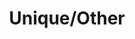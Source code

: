 ---
title: "Unique/Other"
description: "Functions that are so unique, they don't have a category yet"
parent: "other"
---